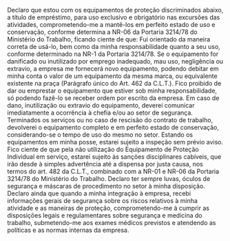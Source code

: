 Declaro que estou com os equipamentos de proteção discriminados abaixo, a título de empréstimo, para uso exclusivo e obrigatório nas excursões das atividades, comprometendo-me a mantê-los em perfeito estado de uso e conservação, conforme determina a NR-06 da Portaria 3214/78 do Ministério do Trabalho, ficando ciente de que:
Fui orientado da maneira correta de usá-lo, bem como da minha responsabilidade quanto a seu uso, conforme determinado na NR-1 da Portaria 3214/78.
Se o equipamento for danificado ou inutilizado por emprego inadequado, mau uso, negligência ou extravio, a empresa me fornecerá novo equipamento, podendo debitar em minha conta o valor de um equipamento da mesma marca, ou equivalente existente na praça (Parágrafo único do Art. 462 da C.L.T.).
Fico proibido de dar ou emprestar o equipamento que estiver sob minha responsabilidade, só podendo fazê-lo se receber ordem por escrito da empresa.
Em caso de dano, inutilização ou extravio do equipamento, deverei comunicar imediatamente a ocorrência à chefia e/ou ao setor de segurança.
Terminados os serviços ou no caso de rescisão do contrato de trabalho, devolverei o equipamento completo e em perfeito estado de conservação, considerando-se o tempo de uso do mesmo no setor.
Estando os equipamentos em minha posse, estarei sujeito a inspeção sem prévio aviso.
Fico ciente de que pela não utilização do Equipamento de Proteção Individual em serviço, estarei sujeito às sanções disciplinares cabíveis, que irão desde à simples advertência até a dispensa por justa causa, nos termos do art. 482 da C.L.T., combinado com a NR-01 e NR-06 da Portaria 3214/78 do Ministério do Trabalho.
Declaro ter sempre luvas, óculos de segurança e máscaras de procedimento no setor à minha disposição.
Declaro ainda que quando a minha integração à empresa, recebi informações gerais de segurança sobre os riscos relativos à minha atividade e as maneiras de proteção, comprometendo-me à cumprir as disposições legais e regulamentares sobre segurança e medicina do trabalho, submetendo-me aos exames médicos previstos e atendendo as políticas e as normas internas da empresa.
